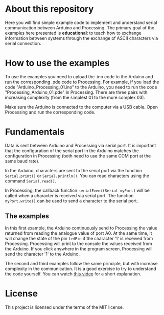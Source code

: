 # About this repository
Here you will find simple example code to implement and understand serial communication between Arduino and Processing. The primary goal of the examples here presented is **educational**: to teach how to exchange information between systems through the exchange of ASCII characters via serial connection.

# How to use the examples

To use the examples you need to upload the .ino code to the Arduino and run the corresponding .pde code to Processing. For example, if you load the code "Arduino_Processing_01.ino" to the Arduino, you need to run the code "Processing_Arduino_01.pde" in Processing. There are three pairs with increasing complexity (from the simplest 01 to the more complex 03).

Make sure the Arduino is connected to the computer via a USB cable. Open Processing and run the corresponding code. 

# Fundamentals
Data is sent between Arduino and Processing via serial port. It is important that the configuration of the serial port in the Arduino matches the configuration in Processing (both need to use the same COM port at the same baud rate). 

In the Arduino, characters are sent to the serial port via the function `Serial.print()` or `Serial.println()`. You can read characters using the command `Serial.read()`. 

In Processing, the callback function `serialEvent(Serial myPort)` will be called when a character is received via serial port. The function `myPort.write()` can be used to send a character to the serial port. 

## The examples
In this first example, the Arduino continuously send to Processing the value returned from reading the analogue value of port A0. At the same time, it will change the state of the pin `ledPin` if the character '1' is received from Processing.
Processing will print to the console the values received from the Arduino. If you click anywhere in the program screen, Processing will send the character '1' to the Arduino. 

The second and third examples follow the same principle, but with increase complexity in the communication. It is a good exercise to try to understand the code yourself. You can watch [this video](https://youtu.be/IawITwewga8) for a short explanation.

# License
This project is licensed under the terms of the MIT license.
